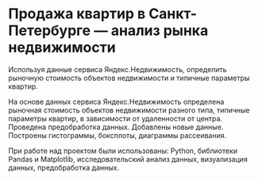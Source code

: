 # Продажа квартир в Санкт-Петербурге — анализ рынка недвижимости


Используя данные сервиса Яндекс.Недвижимость, определить рыночную стоимость объектов недвижимости и типичные параметры квартир.  
 
На основе данных сервиса Яндекс.Недвижимость определена рыночная стоимость
объектов недвижимости разного типа, типичные параметры квартир, в зависимости от
удаленности от центра. Проведена предобработка данных. Добавлены новые данные.
Построены гистограммы, боксплоты, диаграммы рассеивания.  

При работе над проектом были использованы: Python, библиотеки Pandas и Matplotlib, исследовательский анализ данных, визуализация данных, предобработка данных.


